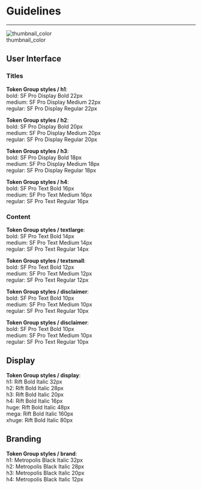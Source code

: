 
# Guidelines

---

  
![thumbnail_color](https://studio-assets.supernova.io/design-systems/27883/2e5bea53-3a02-4d03-8804-b6e044263976.png)  
thumbnail_color  


## User Interface

### Titles

  
**Token Group styles / h1**:    
bold: SF Pro Display Bold 22px  
medium: SF Pro Display Medium 22px  
regular: SF Pro Display Regular 22px  


  
**Token Group styles / h2**:    
bold: SF Pro Display Bold 20px  
medium: SF Pro Display Medium 20px  
regular: SF Pro Display Regular 20px  


  
**Token Group styles / h3**:    
bold: SF Pro Display Bold 18px  
medium: SF Pro Display Medium 18px  
regular: SF Pro Display Regular 18px  


  
**Token Group styles / h4**:    
bold: SF Pro Text Bold 16px  
medium: SF Pro Text Medium 16px  
regular: SF Pro Text Regular 16px  


### Content

  
**Token Group styles / textlarge**:    
bold: SF Pro Text Bold 14px  
medium: SF Pro Text Medium 14px  
regular: SF Pro Text Regular 14px  


  
**Token Group styles / textsmall**:    
bold: SF Pro Text Bold 12px  
medium: SF Pro Text Medium 12px  
regular: SF Pro Text Regular 12px  


  
**Token Group styles / disclaimer**:    
bold: SF Pro Text Bold 10px  
medium: SF Pro Text Medium 10px  
regular: SF Pro Text Regular 10px  


  
**Token Group styles / disclaimer**:    
bold: SF Pro Text Bold 10px  
medium: SF Pro Text Medium 10px  
regular: SF Pro Text Regular 10px  


## Display

  
**Token Group styles / display**:    
h1: Rift Bold Italic 32px  
h2: Rift Bold Italic 28px  
h3: Rift Bold Italic 20px  
h4: Rift Bold Italic 16px  
huge: Rift Bold Italic 48px  
mega: Rift Bold Italic 160px  
xhuge: Rift Bold Italic 80px  


## Branding

  
**Token Group styles / brand**:    
h1: Metropolis Black Italic 32px  
h2: Metropolis Black Italic 28px  
h3: Metropolis Black Italic 20px  
h4: Metropolis Black Italic 12px  
